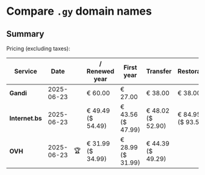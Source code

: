# Compare `.gy` domain names

## Summary

Pricing (excluding taxes):

| Service | Date |  | / Renewed year | First year | Transfer | Restoration |
|--|--|--|--|--|--|--|
| **Gandi** | 2025-06-23 |  | € 60.00 | € 27.00 | € 38.00 | € 38.00 |
| **Internet.bs** | 2025-06-23 |  | € 49.49<br>($ 54.49) | € 43.56<br>($ 47.99) | € 48.02<br>($ 52.90) | € 84.95<br>($ 93.55) |
| **OVH** | 2025-06-23 | 🏆 | € 31.99<br>($ 34.99) | € 28.99<br>($ 31.99) | € 44.39<br>($ 49.29) |  |
